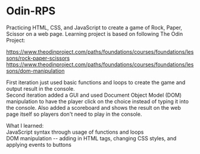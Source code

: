 # Odin-RPS
Practicing HTML, CSS, and JavaScript to create a game of Rock, Paper, Scissor on a web page.
Learning project is based on following The Odin Project:

https://www.theodinproject.com/paths/foundations/courses/foundations/lessons/rock-paper-scissors
https://www.theodinproject.com/paths/foundations/courses/foundations/lessons/dom-manipulation

First iteration just used basic functions and loops to create the game and output result in the console.  
Second iteration added a GUI and used Document Object Model (DOM) manipulation to have the player click on the choice instead of typing it into the console.
Also added a scoreboard and shows the result on the web page itself so players don't need to play in the console.

What I learned:  
JavaScript syntax through usage of functions and loops  
DOM manipulation -- adding in HTML tags, changing CSS styles, and applying events to buttons  